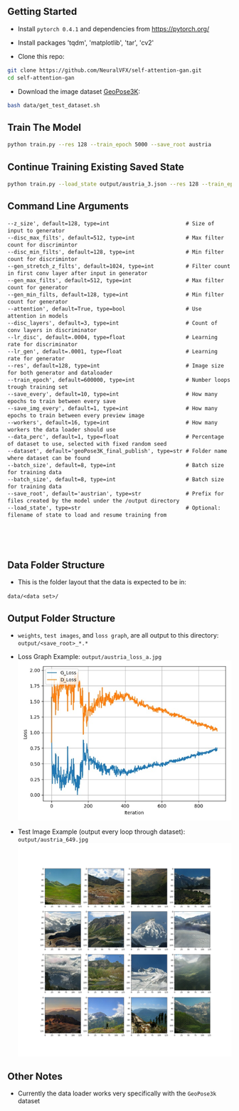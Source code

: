 
## Getting Started
- Install `pytorch 0.4.1` and dependencies from https://pytorch.org/
- Install packages 'tqdm', 'matplotlib', 'tar', 'cv2'

- Clone this repo:
```bash
git clone https://github.com/NeuralVFX/self-attention-gan.git
cd self-attention-gan
```

- Download the image dataset [GeoPose3K](http://cphoto.fit.vutbr.cz/geoPose3K/):

```bash
bash data/get_test_dataset.sh
```

## Train The Model
```bash
python train.py --res 128 --train_epoch 5000 --save_root austria
```

## Continue Training Existing Saved State
```bash
python train.py --load_state output/austria_3.json --res 128 --train_epoch 5000 --save_root austria
```

## Command Line Arguments

```
--z_size', default=128, type=int                        # Size of input to generator
--disc_max_filts', default=512, type=int                # Max filter count for discrimintor
--disc_min_filts', default=128, type=int                # Min filter count for discrimintor
--gen_stretch_z_filts', default=1024, type=int          # Filter count in first conv layer after input in generator
--gen_max_filts', default=512, type=int                 # Max filter count for generator
--gen_min_filts, default=128, type=int                  # Min filter count for generator
--attention', default=True, type=bool                   # Use attention in models
--disc_layers', default=3, type=int                     # Count of conv layers in discriminator
--lr_disc', default=.0004, type=float                   # Learning rate for discriminator
--lr_gen', default=.0001, type=float                    # Learning rate for generator
--res', default=128, type=int                           # Image size for both generator and dataloader
--train_epoch', default=600000, type=int                # Number loops trough training set
--save_every', default=10, type=int                     # How many epochs to train between every save
--save_img_every', default=1, type=int                  # How many epochs to train between every preview image
--workers', default=16, type=int                        # How many workers the data loader should use
--data_perc', default=1, type=float                     # Percentage of dataset to use, selected with fixed random seed
--dataset', default='geoPose3K_final_publish', type=str # Folder name where dataset can be found
--batch_size', default=8, type=int                      # Batch size for training data
--batch_size', default=8, type=int                      # Batch size for training data
--save_root', default='austrian', type=str              # Prefix for files created by the model under the /output directory
--load_state', type=str                                 # Optional: filename of state to load and resume training from





```

## Data Folder Structure

- This is the folder layout that the data is expected to be in:

`data/<data set>/`

## Output Folder Structure

- `weights`, `test images`, and `loss graph`, are all output to this directory: `output/<save_root>_*.*`

- Loss Graph Example: `output/austria_loss_a.jpg`
![](output/austria_loss_a.jpg)

- Test Image Example (output every loop through dataset): `output/austria_649.jpg`
![](output/austria_649.jpg)

## Other Notes

- Currently the data loader works very specifically with the `GeoPose3k` dataset
